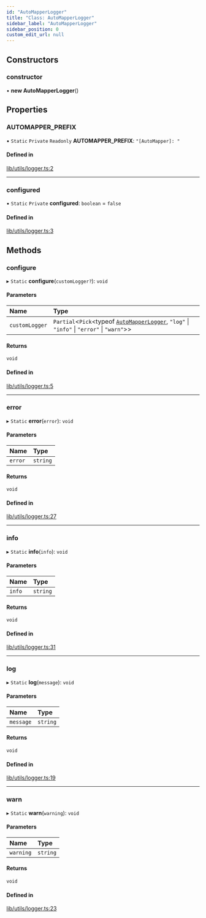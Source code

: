 ```yaml
---
id: "AutoMapperLogger"
title: "Class: AutoMapperLogger"
sidebar_label: "AutoMapperLogger"
sidebar_position: 0
custom_edit_url: null
---
```


## Constructors

### constructor

• **new AutoMapperLogger**()

## Properties

### AUTOMAPPER\_PREFIX

▪ `Static` `Private` `Readonly` **AUTOMAPPER\_PREFIX**: ``"[AutoMapper]: "``

#### Defined in

[lib/utils/logger.ts:2](https://github.com/nartc/mapper/blob/efc4cb9d/packages/core/src/lib/utils/logger.ts#L2)

___

### configured

▪ `Static` `Private` **configured**: `boolean` = `false`

#### Defined in

[lib/utils/logger.ts:3](https://github.com/nartc/mapper/blob/efc4cb9d/packages/core/src/lib/utils/logger.ts#L3)

## Methods

### configure

▸ `Static` **configure**(`customLogger?`): `void`

#### Parameters

| Name | Type |
| :------ | :------ |
| `customLogger` | `Partial`<`Pick`<typeof [`AutoMapperLogger`](AutoMapperLogger.md), ``"log"`` \| ``"info"`` \| ``"error"`` \| ``"warn"``\>\> |

#### Returns

`void`

#### Defined in

[lib/utils/logger.ts:5](https://github.com/nartc/mapper/blob/efc4cb9d/packages/core/src/lib/utils/logger.ts#L5)

___

### error

▸ `Static` **error**(`error`): `void`

#### Parameters

| Name | Type |
| :------ | :------ |
| `error` | `string` |

#### Returns

`void`

#### Defined in

[lib/utils/logger.ts:27](https://github.com/nartc/mapper/blob/efc4cb9d/packages/core/src/lib/utils/logger.ts#L27)

___

### info

▸ `Static` **info**(`info`): `void`

#### Parameters

| Name | Type |
| :------ | :------ |
| `info` | `string` |

#### Returns

`void`

#### Defined in

[lib/utils/logger.ts:31](https://github.com/nartc/mapper/blob/efc4cb9d/packages/core/src/lib/utils/logger.ts#L31)

___

### log

▸ `Static` **log**(`message`): `void`

#### Parameters

| Name | Type |
| :------ | :------ |
| `message` | `string` |

#### Returns

`void`

#### Defined in

[lib/utils/logger.ts:19](https://github.com/nartc/mapper/blob/efc4cb9d/packages/core/src/lib/utils/logger.ts#L19)

___

### warn

▸ `Static` **warn**(`warning`): `void`

#### Parameters

| Name | Type |
| :------ | :------ |
| `warning` | `string` |

#### Returns

`void`

#### Defined in

[lib/utils/logger.ts:23](https://github.com/nartc/mapper/blob/efc4cb9d/packages/core/src/lib/utils/logger.ts#L23)
